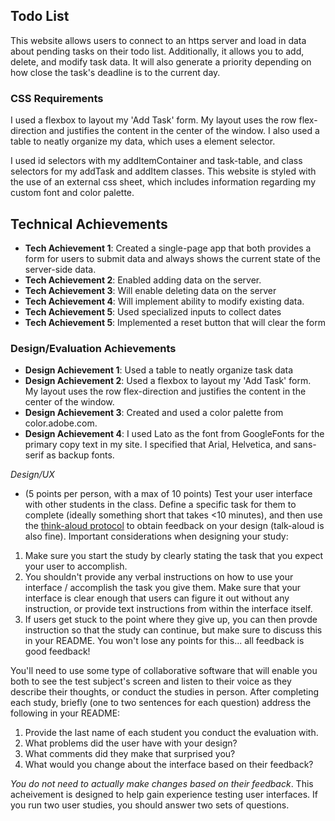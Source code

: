 ## Todo List
This website allows users to connect to an https server and load in data about pending tasks on their todo list. Additionally, it allows you to add, delete, and modify task data. It will also generate a priority depending on how close the task's deadline is to the current day.

### CSS Requirements
I used a flexbox to layout my 'Add Task' form. My layout uses the row flex-direction and justifies the content in the center of the window. I also used a table to neatly organize my data, which uses a element selector. 

I used id selectors with my addItemContainer and task-table, and class selectors for my addTask and addItem classes. This website is styled with the use of an external css sheet, which includes information regarding my custom font and color palette.

## Technical Achievements
- **Tech Achievement 1**: Created a single-page app that both provides a form for users to submit data and always shows the current state of the server-side data. 
- **Tech Achievement 2**: Enabled adding data on the server.
- **Tech Achievement 3**: Will enable deleting data on the server
- **Tech Achievement 4**: Will implement ability to modify existing data.
- **Tech Achievement 5**: Used specialized inputs to collect dates
- **Tech Achievement 5**: Implemented a reset button that will clear the form

### Design/Evaluation Achievements
- **Design Achievement 1**: Used a table to neatly organize task data
- **Design Achievement 2**: Used a flexbox to layout my 'Add Task' form. My layout uses the row flex-direction and justifies the content in the center of the window.
- **Design Achievement 3**: Created and used a color palette from color.adobe.com.
- **Design Achievement 4**: I used Lato as the font from GoogleFonts for the primary copy text in my site. I specified that Arial, Helvetica, and sans-serif as backup fonts.

*Design/UX*
- (5 points per person, with a max of 10 points) Test your user interface with other students in the class. Define a specific task for them to complete (ideally something short that takes <10 minutes), and then use the [think-aloud protocol](https://en.wikipedia.org/wiki/Think_aloud_protocol) to obtain feedback on your design (talk-aloud is also fine). Important considerations when designing your study:

1. Make sure you start the study by clearly stating the task that you expect your user to accomplish.
2. You shouldn't provide any verbal instructions on how to use your interface / accomplish the task you give them. Make sure that your interface is clear enough that users can figure it out without any instruction, or provide text instructions from within the interface itself.
3. If users get stuck to the point where they give up, you can then provde instruction so that the study can continue, but make sure to discuss this in your README. You won't lose any points for this... all feedback is good feedback!

You'll need to use some type of collaborative software that will enable you both to see the test subject's screen and listen to their voice as they describe their thoughts, or conduct the studies in person. After completing each study, briefly (one to two sentences for each question) address the following in your README:

1. Provide the last name of each student you conduct the evaluation with.
2. What problems did the user have with your design?
3. What comments did they make that surprised you?
4. What would you change about the interface based on their feedback?

*You do not need to actually make changes based on their feedback*. This acheivement is designed to help gain experience testing user interfaces. If you run two user studies, you should answer two sets of questions. 

